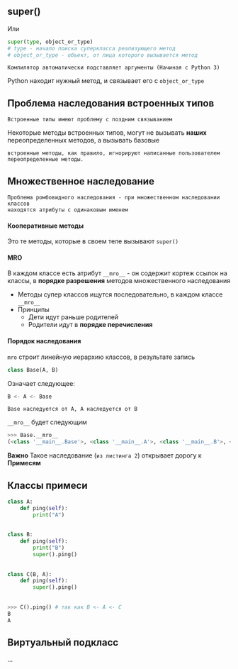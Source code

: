 
## super()

Или 
```python
super(type, object_or_type)
# type - начало поиска суперкласса реализующего метод
# object_or_type - объект, от лица которого вызывается метод
```

	Компилятор автоматически подставляет аргументы (Начиная с Python 3)

Python находит нужный метод, и связывает его с `object_or_type`


## Проблема наследования встроенных типов

	Встроенные типы имеют проблему с поздним связыванием

Некоторые методы встроенных типов, могут не вызывать **наших** переопределенных методов, а вызывать базовые

	встроенные методы, как правило, игнорируют написанные пользователем 
	переопределенные методы.


## Множественное наследование

	Проблема ромбовидного наследования - при множественном наследовании классов 
	находятся атрибуты с одинаковым именем


#### Кооперативные методы
Это те методы, которые в своем теле вызывают `super()`

#### MRO

В каждом классе есть атрибут `__mro__` - он содержит кортеж ссылок на классы, в **порядке разрешения** методов множественного наследования
- Методы супер классов ищутся последовательно, в каждом классе `__mro__`
- Принципы
	- Дети идут раньше родителей
	- Родители идут в **порядке перечисления**


#### Порядок наследования
`mro` строит линейную иерархию классов, в результате запись

```python
class Base(A, B)
```

Означает следующее:
```python
B <- A <- Base
```

	Base наследуется от А, А наследуется от B

`__mro__` будет следующим
```python
>>> Base.__mro__
(<class '__main__.Base'>, <class '__main__.A'>, <class '__main__.B'>, <class 'object'>)
```


**Важно**
Такое наследование (`из листинга 2`) открывает дорогу к **Примесям**


## Классы примеси

```python
class A:  
    def ping(self):  
        print("A")  
  
  
class B:  
    def ping(self):  
        print("B")  
        super().ping()  
  
  
class C(B, A):  
    def ping(self):  
        super().ping()  
  
     
>>> C().ping() # так как B <- A <- C
B
A
```


## Виртуальный подкласс
...

